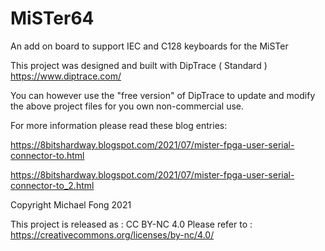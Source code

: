 # MiSTer64
An add on board to support IEC and C128 keyboards for the MiSTer

This project was designed and built with DipTrace ( Standard )
https://www.diptrace.com/

You can however use the "free version" of DipTrace to update and modify the above project files for you own non-commercial use.

For more information please read these blog entries:

https://8bitshardway.blogspot.com/2021/07/mister-fpga-user-serial-connector-to.html

https://8bitshardway.blogspot.com/2021/07/mister-fpga-user-serial-connector-to_2.html

Copyright Michael Fong 2021

This project is released as : CC BY-NC 4.0
Please refer to : https://creativecommons.org/licenses/by-nc/4.0/
